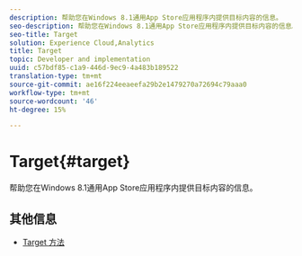 ```yaml
---
description: 帮助您在Windows 8.1通用App Store应用程序内提供目标内容的信息。
seo-description: 帮助您在Windows 8.1通用App Store应用程序内提供目标内容的信息。
seo-title: Target
solution: Experience Cloud,Analytics
title: Target
topic: Developer and implementation
uuid: c57bdf85-c1a9-446d-9ec9-4a483b189522
translation-type: tm+mt
source-git-commit: ae16f224eeaeefa29b2e1479270a72694c79aaa0
workflow-type: tm+mt
source-wordcount: '46'
ht-degree: 15%

---
```



# Target{#target}

帮助您在Windows 8.1通用App Store应用程序内提供目标内容的信息。

## 其他信息

+ [Target 方法](/help/windows-appstore/target/target-methods.md)
